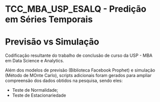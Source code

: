 # TCC_MBA_USP_ESALQ - Predição em Séries Temporais
# Previsão vs Simulação
Codificação resultante do trabalho de conclusão de curso da USP - MBA em Data Science e Analytics.

Além dos modelos de previsão (Biblioteca Facebook Prophet) e simulação (Método de MOnte Carlo), scripts adicionais foram gerados para ampliar compreensão dos dados obtidos na pesquisa, sendo eles:
- Teste de Normalidade;
- Teste de Estacionariedade
